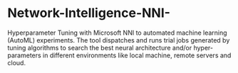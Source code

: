 # Network-Intelligence-NNI-
Hyperparameter Tuning with Microsoft NNI to automated machine learning (AutoML) experiments. The tool dispatches and runs trial jobs generated by tuning algorithms to search the best neural architecture and/or hyper-parameters in different environments like local machine, remote servers and cloud.
